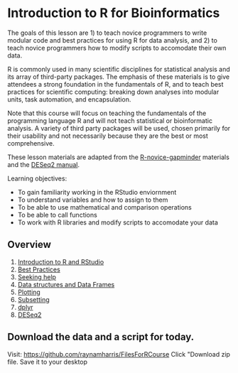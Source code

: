 Introduction to R for Bioinformatics
======================================

The goals of this lesson are 1) to teach novice programmers to write modular code and best practices for using R for data analysis, and 2) to teach novice programmers how to modify scripts to accomodate their own data. 

R is commonly used in many scientific disciplines for statistical analysis and its array of third-party packages. The emphasis of these materials is to give attendees a strong foundation in the fundamentals of R, and to teach best practices for scientific computing: breaking down analyses into modular units, task automation, and encapsulation.

Note that this course will focus on teaching the fundamentals of the programming language R and will not teach statistical or bioinformatic analysis. A variety of third party packages will be used, chosen primarily for their usability and not necessarily because they are the best or most comprehensive.

These lesson materials are adapted from the [R-novice-gapminder](http://swcarpentry.github.io/r-novice-gapminder/) materials and the [DESeq2 manual](https://bioconductor.org/packages/release/bioc/vignettes/DESeq2/inst/doc/DESeq2.pdf).

Learning objectives:

* To gain familiarity working in the RStudio enviornment
* To understand variables and how to assign to them
* To be able to use mathematical and comparison operations
* To be able to call functions
* To work with R libraries and modify scripts to accomodate your data


## Overview

1.  [Introduction to R and RStudio](01-rstudio-intro.md)
2.  [Best Practices](02-best-practices.md)
3.  [Seeking help](03-seeking-help.md)
4.  [Data structures and Data Frames](04-data-structures-dataframes.md)
5.	[Plotting](05-plotting.md)
6.	[Subsetting](06-subsetting.md)
7.	[dplyr](07dplyr.md)
8.	[DESeq2](06-DESeq1.R)


## Download the data and a script for today.

Visit: https://github.com/raynamharris/FilesForRCourse
Click "Download zip file.
Save it to your desktop



